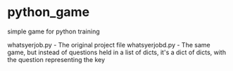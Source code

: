 # python_game
simple game for python training

whatsyerjob.py - The original project file
whatsyerjobd.py - The same game, but instead of questions held in a list of dicts, it's a dict of dicts, with the question representing the key
